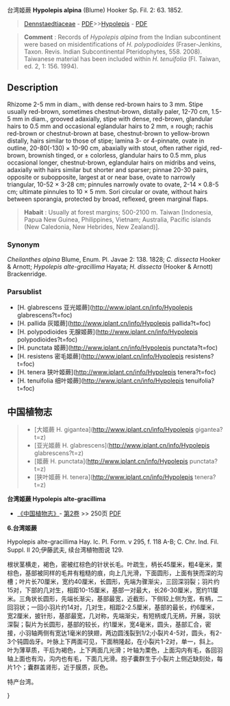 台湾姬蕨 **Hypolepis alpina** (Blume) Hooker Sp. Fil. 2: 63. 1852.

> [Dennstaedtiaceae](http://www.iplant.cn/info/Dennstaedtiaceae?t=foc) - [PDF](http://www.iplant.cn/foc/pdf/Dennstaedtiaceae.pdf)>>[Hypolepis](http://www.iplant.cn/info/Hypolepis?t=foc) - [PDF](http://www.iplant.cn/foc/pdf/Hypolepis.pdf)

> **Comment** : 
> Records of *Hypolepis alpina* from the Indian subcontinent were based on misidentifications of *H. polypodioides* (Fraser-Jenkins, Taxon. Revis. Indian Subcontinental Pteridophytes, 558. 2008). Taiwanese material has been included within *H. tenuifolia* (Fl. Taiwan, ed. 2, 1: 156. 1994).

## Description

Rhizome 2-5 mm in diam., with dense red-brown hairs to 3 mm. Stipe usually red-brown, sometimes chestnut-brown, distally paler, 12-70 cm, 1.5-5 mm in diam., grooved adaxially, stipe with dense, red-brown, glandular hairs to 0.5 mm and occasional eglandular hairs to 2 mm, ± rough; rachis red-brown or chestnut-brown at base, chestnut-brown to yellow-brown distally, hairs similar to those of stipe; lamina 3- or 4-pinnate, ovate in outline, 20-80(-130) × 10-90 cm, abaxially with stout, often rather rigid, red-brown, brownish tinged, or ± colorless, glandular hairs to 0.5 mm, plus occasional longer, chestnut-brown, eglandular hairs on midribs and veins, adaxially with hairs similar but shorter and sparser; pinnae 20-30 pairs, opposite or subopposite, largest at or near base, ovate to narrowly triangular, 10-52 × 3-28 cm; pinnules narrowly ovate to ovate, 2-14 × 0.8-5 cm; ultimate pinnules to 10 × 5 mm. Sori circular or ovate, without hairs between sporangia, protected by broad, reflexed, green marginal flaps.

> **Habait** : 
> Usually at forest margins; 500-2100 m. Taiwan [Indonesia, Papua New Guinea, Philippines, Vietnam; Australia, Pacific islands (New Caledonia, New Hebrides, New Zealand)].

### Synonym
*Cheilanthes alpina* Blume, Enum. Pl. Javae 2: 138. 1828; *C. dissecta* Hooker & Arnott; *Hypolepis alte-gracillima* Hayata; *H. dissecta* (Hooker & Arnott) Brackenridge.

### Parsublist

* [H.  glabrescens  亚光姬蕨](http://www.iplant.cn/info/Hypolepis glabrescens?t=foc)
* [H.  pallida  灰姬蕨](http://www.iplant.cn/info/Hypolepis pallida?t=foc)
* [H.  polypodioides  无腺姬蕨](http://www.iplant.cn/info/Hypolepis polypodioides?t=foc)
* [H.  punctata  姬蕨](http://www.iplant.cn/info/Hypolepis punctata?t=foc)
* [H.  resistens  密毛姬蕨](http://www.iplant.cn/info/Hypolepis resistens?t=foc)
* [H.  tenera  狭叶姬蕨](http://www.iplant.cn/info/Hypolepis tenera?t=foc)
* [H.  tenuifolia  细叶姬蕨](http://www.iplant.cn/info/Hypolepis tenuifolia?t=foc)

## 中国植物志

> * [大姬蕨  H.  gigantea](http://www.iplant.cn/info/Hypolepis gigantea?t=z)
> * [亚光姬蕨  H.  glabrescens](http://www.iplant.cn/info/Hypolepis glabrescens?t=z)
> * [姬蕨  H.  punctata](http://www.iplant.cn/info/Hypolepis punctata?t=z)
> * [狭叶姬蕨  H.  tenera](http://www.iplant.cn/info/Hypolepis tenera?t=z)

**台湾姬蕨 Hypolepis alte-gracillima**

* [《中国植物志》](http://www.iplant.cn/frps)- [第2卷](http://www.iplant.cn/frps/vol/2) >> 250页 [PDF](http://www.iplant.cn/frps/pdf/2/250.pdf)

**6.台湾姬蕨**

Hypolepis alte-gracillima Hay. Ic. Pl. Form. v 295, f. 118 A-B; C. Chr. Ind. Fil. Suppl. II 20;伊藤武夫, 续台湾植物图说 129.

根状茎横走，褐色，密被红棕色的针状长毛。叶疏生，柄长45厘米，粗4毫米，栗棕色，基部被同样的毛井有粗糙的痕，向上几光滑，下面圆形，上面有狭而深的沟槽；叶片长70厘米，宽约40厘米，长圆形，先端为骤渐尖，三回深羽裂；羽片约15对，下部的几对生，相距10-15厘米，基部一对最大，长26-30厘米，宽约11厘米。三角状长圆形，先端长渐尖，基部最宽，近截形，下侧较上侧为宽，有柄，二回羽状；一回小羽片约14对，几对生，相距2-2.5厘米，基部的最长，约6厘米，宽2厘米，披针形，基部最宽，几对称，先端渐尖，有短柄或几无柄，开展，羽状深裂；裂片为长圆形，基部的较长，约1厘米，宽4毫米，圆头，基部汇合，密接，小羽轴两侧有宽达1毫米的狭翅，两边圆浅裂到1/2;小裂片4-5对，圆头，有2-3个钝圆齿牙。叶脉上下两面可见，下面稍隆起，在小裂片1-2对，单一，斜上。叶为薄草质，干后为褐色，上下两面几光滑；叶轴为栗色，上面沟内有毛，各回羽轴上面也有沟，沟内也有毛，下面几光滑。抱子囊群生于小裂片上侧近缺刻处，每片1个；囊群盖肾形，近于膜质，灰色。

特产台湾。

}